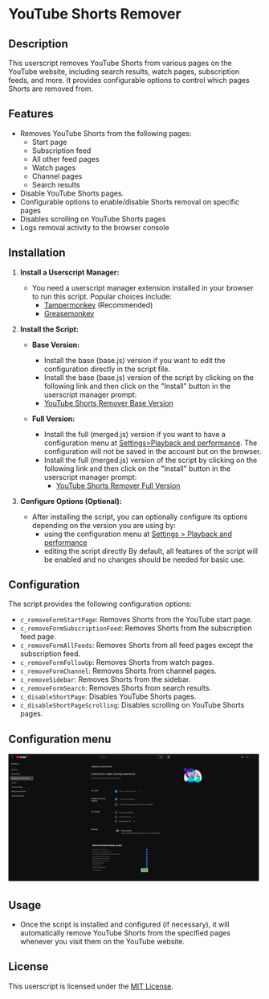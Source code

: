 # YouTube Shorts Remover

## Description

This userscript removes YouTube Shorts from various pages on the YouTube website, including search results, watch pages, subscription feeds, and more. It provides configurable options to control which pages Shorts are removed from.

## Features

- Removes YouTube Shorts from the following pages:
  - Start page
  - Subscription feed
  - All other feed pages
  - Watch pages
  - Channel pages
  - Search results
- Disable YouTube Shorts pages.
- Configurable options to enable/disable Shorts removal on specific pages
- Disables scrolling on YouTube Shorts pages
- Logs removal activity to the browser console

## Installation

1. **Install a Userscript Manager:**
   - You need a userscript manager extension installed in your browser to run this script. Popular choices include:
     - [Tampermonkey](https://www.tampermonkey.net/) (Recommended)
     - [Greasemonkey](https://www.greasespot.net/)

3. **Install the Script:**
   - **Base Version:**
     - Install the base (base.js) version if you want to edit the configuration directly in the script file.
     - Install the base (base.js) version of the script by clicking on the following link and then click on the "Install" button in the userscript manager prompt:
     - [YouTube Shorts Remover Base Version](https://raw.githubusercontent.com/Mr-Comand/youtube-shorts-remover-tampermonkey/main/base.user.js)

   - **Full Version:**
     - Install the full (merged.js) version if you want to have a configuration menu at [Settings>Playback and performance](https://www.youtube.com/account_playback). The configuration will not be saved in the account but on the browser.
     - Install the full (merged.js) version of the script by clicking on the following link and then click on the "Install" button in the userscript manager prompt:
       - [YouTube Shorts Remover Full Version](https://raw.githubusercontent.com/Mr-Comand/youtube-shorts-remover-tampermonkey/main/merrged.user.js)

4. **Configure Options (Optional):**
    - After installing the script, you can optionally configure its options depending on the version you are using by:
        - using the configuration menu at [Settings > Playback and performance](https://www.youtube.com/account_playback)
        - editing the script directly 
    By default, all features of the script will be enabled and no changes should be needed for basic use.

## Configuration

The script provides the following configuration options:

- `c_removeFormStartPage`: Removes Shorts from the YouTube start page.
- `c_removeFormSubscriptionFeed`: Removes Shorts from the subscription feed page.
- `c_removeFormAllFeeds`: Removes Shorts from all feed pages except the subscription feed.
- `c_removeFormFollowUp`: Removes Shorts from watch pages.
- `c_removeFormChannel`: Removes Shorts from channel pages.
- `c_removeSidebar`: Removes Shorts from the sidebar.
- `c_removeFormSearch`: Removes Shorts from search results.
- `c_disableShortPage`: Disables YouTube Shorts pages.
- `c_disableShortPageScrolling`: Disables scrolling on YouTube Shorts pages.

## Configuration menu
![Configuration Menu](images\configuration_menu.png)
## Usage

- Once the script is installed and configured (if necessary), it will automatically remove YouTube Shorts from the specified pages whenever you visit them on the YouTube website.

## License

This userscript is licensed under the [MIT License](LICENSE).


